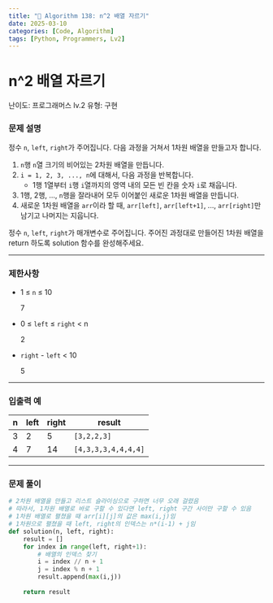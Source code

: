 ```yaml
---
title: "🧠 Algorithm 138: n^2 배열 자르기"
date: 2025-03-10
categories: [Code, Algorithm]
tags: [Python, Programmers, Lv2]
---
```


# n^2 배열 자르기

난이도: 프로그래머스 lv.2
유형: 구현

### **문제 설명**

정수 `n`, `left`, `right`가 주어집니다. 다음 과정을 거쳐서 1차원 배열을 만들고자 합니다.

1. `n`행 `n`열 크기의 비어있는 2차원 배열을 만듭니다.
2. `i = 1, 2, 3, ..., n`에 대해서, 다음 과정을 반복합니다.
    - 1행 1열부터 `i`행 `i`열까지의 영역 내의 모든 빈 칸을 숫자 `i`로 채웁니다.
3. 1행, 2행, ..., `n`행을 잘라내어 모두 이어붙인 새로운 1차원 배열을 만듭니다.
4. 새로운 1차원 배열을 `arr`이라 할 때, `arr[left]`, `arr[left+1]`, ..., `arr[right]`만 남기고 나머지는 지웁니다.

정수 `n`, `left`, `right`가 매개변수로 주어집니다. 주어진 과정대로 만들어진 1차원 배열을 return 하도록 solution 함수를 완성해주세요.

---

### 제한사항

- 1 ≤ `n` ≤ 10
    
    7
    
- 0 ≤ `left` ≤ `right` < n
    
    2
    
- `right` - `left` < 10
    
    5
    

---

### 입출력 예

| n | left | right | result |
| --- | --- | --- | --- |
| 3 | 2 | 5 | `[3,2,2,3]` |
| 4 | 7 | 14 | `[4,3,3,3,4,4,4,4]` |

---

### 문제 풀이

```python
# 2차원 배열을 만들고 리스트 슬라이싱으로 구하면 너무 오래 걸렸음
# 따라서, 1차원 배열로 바로 구할 수 있다면 left, right 구간 사이만 구할 수 있음
# 1차원 배열로 펼쳤을 때 arr[i][j]의 값은 max(i,j)임
# 1차원으로 펼쳤을 때 left, right의 인덱스는 n*(i-1) + j임
def solution(n, left, right):
    result = []
    for index in range(left, right+1):
        # 배열의 인덱스 찾기
        i = index // n + 1
        j = index % n + 1
        result.append(max(i,j))
        
    return result
```